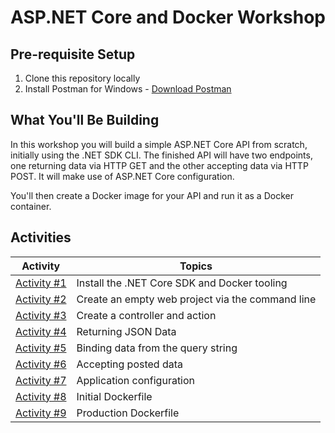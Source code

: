 # ASP.NET Core and Docker Workshop

## Pre-requisite Setup

1. Clone this repository locally
1. Install Postman for Windows - [Download Postman](https://www.getpostman.com/apps)

## What You'll Be Building

In this workshop you will build a simple ASP.NET Core API from scratch, initially using the .NET SDK CLI. The finished API will have two endpoints, one returning data via HTTP GET and the other accepting data via HTTP POST. It will make use of ASP.NET Core configuration.

You'll then create a Docker image for your API and run it as a Docker container.

## Activities

| Activity | Topics |
| ----- | ---- |
| [Activity #1](/activities/1-InstallTooling.md) | Install the .NET Core SDK and Docker tooling |
| [Activity #2](/activities/2-CreateEmptyWebProject.md) | Create an empty web project via the command line |
| [Activity #3](/activities/3-CreateControllerAndAction.md) | Create a controller and action |
| [Activity #4](/activities/4-ReturningJsonData.md) | Returning JSON Data |
| [Activity #5](/activities/5-BindingFromQueryString.md) | Binding data from the query string |
| [Activity #6](/activities/6-AcceptingPostedData.md) | Accepting posted data |
| [Activity #7](/activities/7-Configuration.md) | Application configuration |
| [Activity #8](/activities/8-InitialDockerfile.md) | Initial Dockerfile |
| [Activity #9](/activities/9-ProductionDockerfile.md) | Production Dockerfile |